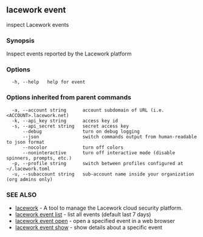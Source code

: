 ## lacework event

inspect Lacework events

### Synopsis

Inspect events reported by the Lacework platform

### Options

```
  -h, --help   help for event
```

### Options inherited from parent commands

```
  -a, --account string      account subdomain of URL (i.e. <ACCOUNT>.lacework.net)
  -k, --api_key string      access key id
  -s, --api_secret string   secret access key
      --debug               turn on debug logging
      --json                switch commands output from human-readable to json format
      --nocolor             turn off colors
      --noninteractive      turn off interactive mode (disable spinners, prompts, etc.)
  -p, --profile string      switch between profiles configured at ~/.lacework.toml
  -u, --subaccount string   sub-account name inside your organization (org admins only)
```

### SEE ALSO

* [lacework](lacework.md)	 - A tool to manage the Lacework cloud security platform.
* [lacework event list](lacework_event_list.md)	 - list all events (default last 7 days)
* [lacework event open](lacework_event_open.md)	 - open a specified event in a web browser
* [lacework event show](lacework_event_show.md)	 - show details about a specific event

